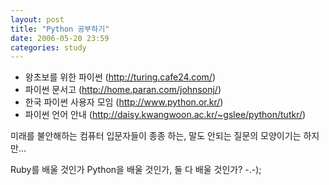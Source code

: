 ```yaml
---
layout: post
title: "Python 공부하기"
date: 2006-05-20 23:59
categories: study
---
```


* 왕초보를 위한 파이썬 (http://turing.cafe24.com/)
* 파이썬 문서고 (http://home.paran.com/johnsonj/)
* 한국 파이썬 사용자 모임 (http://www.python.or.kr/)
* 파이썬 언어 안내 (http://daisy.kwangwoon.ac.kr/~gslee/python/tutkr/)

미래를 불안해하는 컴퓨터 입문자들이 종종 하는, 말도 안되는 질문의 모양이기는 하지만...

Ruby를 배울 것인가 Python을 배울 것인가, 둘 다 배울 것인가? -.-);
